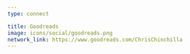 ```yaml
---
type: connect

title: Goodreads
image: icons/social/goodreads.png
network_link: https://www.goodreads.com/ChrisChinchilla
---
```


